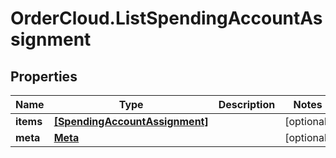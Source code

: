 # OrderCloud.ListSpendingAccountAssignment

## Properties
Name | Type | Description | Notes
------------ | ------------- | ------------- | -------------
**items** | [**[SpendingAccountAssignment]**](SpendingAccountAssignment.md) |  | [optional] 
**meta** | [**Meta**](Meta.md) |  | [optional] 



